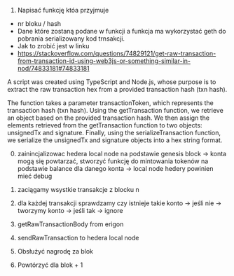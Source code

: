 1. Napisać funkcję któa przyjmuje
- nr bloku / hash
- Dane które zostaną podane w funkcji a funkcja ma wykorzystać geth do pobrania serializowany kod trnsakcji.
- Jak to zrobić jest w linku
- https://stackoverflow.com/questions/74829121/get-raw-transaction-from-transaction-id-using-web3js-or-something-similar-in-nod/74833181#74833181



A script was created using TypeScript and Node.js, whose purpose is to extract the raw transaction hex from a provided transaction hash (txn hash).

The function takes a parameter transactionToken, which represents the transaction hash (txn hash).
Using the getTransaction function, we retrieve an object based on the provided transaction hash.
We then assign the elements retrieved from the getTransaction function to two objects: unsignedTx and signature.
Finally, using the serializeTransaction function, we serialize the unsignedTx and signature objects into a hex string format.

0. zainincjalizowac hedera local node na podstawie genesis block 
-> konta mogą się powtarzać, stworzyć funkcję do mintowania tokenów na podstawie balance dla danego konta
-> local node hedery powinien mieć debug 



1. zaciągamy wsystkie transakcje z blocku n
2. dla każdej transakcji sprawdzamy czy istnieje takie konto
-> jeśli nie -> tworzymy konto
-> jeśli tak -> ignore
3. getRawTransactionBody from erigon
4. sendRawTransaction to hedera local node
5. Obsłużyć nagrodę za blok
6. Powtórzyć dla blok + 1